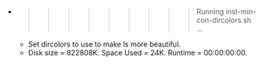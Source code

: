 * >>>>>>>>> Running inst-min-con-dircolors.sh ...
  * Set dircolors to use  to make ls more beautiful.
  * Disk size = 822808K. Space Used = 24K. Runtime = 00:00:00:00.
